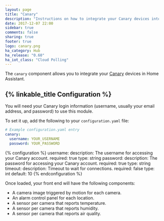 ```yaml
---
layout: page
title: "Canary"
description: "Instructions on how to integrate your Canary devices into Home Assistant."
date: 2017-12-07 22:00
sidebar: true
comments: false
sharing: true
footer: true
logo: canary.png
ha_category: Hub
ha_release: "0.60"
ha_iot_class: "Cloud Polling"
---
```


The `canary` component allows you to integrate your [Canary](https://canary.is) devices in Home Assistant.

## {% linkable_title Configuration %}

You will need your Canary login information (username, usually your email address, and password) to use this module.

To set it up, add the following to your `configuration.yaml` file:

```yaml
# Example configuration.yaml entry
canary:
  username: YOUR_USERNAME
  password: YOUR_PASSWORD
```

{% configuration %}
  username:
    description: The username for accessing your Canary account.
    required: true
    type: string
  password:
    description: The password for accessing your Canary account.
    required: true
    type: string
  timeout:
    description: Timeout to wait for connections.
    required: false
    type: int
    default: 10
{% endconfiguration %}

Once loaded, your front end will have the following components:

* A camera image triggered by motion for each camera.
* An alarm control panel for each location.
* A sensor per camera that reports temperature.
* A sensor per camera that reports humidity.
* A sensor per camera that reports air quality.
